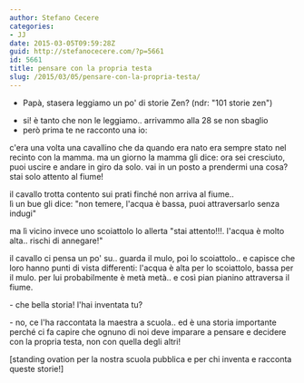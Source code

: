 ```yaml
---
author: Stefano Cecere
categories:
- JJ
date: 2015-03-05T09:59:28Z
guid: http://stefanocecere.com/?p=5661
id: 5661
title: pensare con la propria testa
slug: /2015/03/05/pensare-con-la-propria-testa/
---
```


* Papà, stasera leggiamo un po' di storie Zen? (ndr: "101 storie zen")
- si! è tanto che non le leggiamo.. arrivammo alla 28 se non sbaglio
- però prima te ne racconto una io:

c'era una volta una cavallino che da quando era nato era sempre stato nel recinto con la mamma. ma un giorno la mamma gli dice: ora sei cresciuto, puoi uscire e andare in giro da solo. vai in un posto a prendermi una cosa?<span class="text_exposed_show"><br /> stai solo attento al fiume!</span>

<div class="text_exposed_show">
  <p>
    il cavallo trotta contento sui prati finché non arriva al fiume..<br /> lì un bue gli dice: "non temere, l'acqua è bassa, puoi attraversarlo senza indugi"
  </p>
  
  <p>
    ma lì vicino invece uno scoiattolo lo allerta "stai attento!!!. l'acqua è molto alta.. rischi di annegare!"
  </p>
  
  <p>
    il cavallo ci pensa un po' su.. guarda il mulo, poi lo scoiattolo.. e capisce che loro hanno punti di vista differenti: l'acqua è alta per lo scoiattolo, bassa per il mulo. per lui probabilmente è metà metà.. e così pian pianino attraversa il fiume.
  </p>
  
  <p>
    - che bella storia! l'hai inventata tu?
  </p>
  
  <p>
    - no, ce l'ha raccontata la maestra a scuola.. ed è una storia importante perché ci fa capire che ognuno di noi deve imparare a pensare e decidere con la propria testa, non con quella degli altri!
  </p>
  
  <p>
    [standing ovation per la nostra scuola pubblica e per chi inventa e racconta queste storie!]
  </p>
</div>